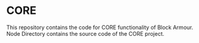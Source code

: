 # CORE
This repository contains the code for CORE functionality of Block Armour.
Node Directory contains the source code of the CORE project.
